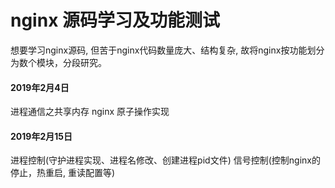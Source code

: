 # nginx 源码学习及功能测试

想要学习nginx源码, 但苦于nginx代码数量庞大、结构复杂, 故将nginx按功能划分为数个模块，分段研究。 

#### 2019年2月4日
进程通信之共享内存
nginx 原子操作实现

#### 2019年2月15日
进程控制(守护进程实现、进程名修改、创建进程pid文件)
信号控制(控制nginx的停止，热重启, 重读配置等)

